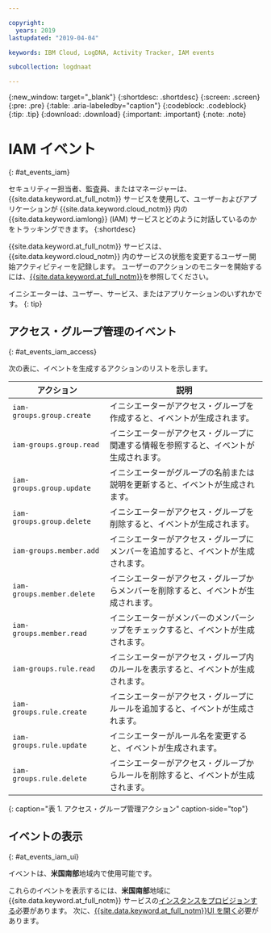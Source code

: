 ```yaml
---

copyright:
  years: 2019
lastupdated: "2019-04-04"

keywords: IBM Cloud, LogDNA, Activity Tracker, IAM events

subcollection: logdnaat

---
```


{:new_window: target="_blank"}
{:shortdesc: .shortdesc}
{:screen: .screen}
{:pre: .pre}
{:table: .aria-labeledby="caption"}
{:codeblock: .codeblock}
{:tip: .tip}
{:download: .download}
{:important: .important}
{:note: .note}


# IAM イベント
{: #at_events_iam}

セキュリティー担当者、監査員、またはマネージャーは、{{site.data.keyword.at_full_notm}} サービスを使用して、ユーザーおよびアプリケーションが {{site.data.keyword.cloud_notm}} 内の {{site.data.keyword.iamlong}} (IAM) サービスとどのように対話しているのかをトラッキングできます。 
{:shortdesc}

{{site.data.keyword.at_full_notm}} サービスは、{{site.data.keyword.cloud_notm}} 内のサービスの状態を変更するユーザー開始アクティビティーを記録します。 ユーザーのアクションのモニターを開始するには、[{{site.data.keyword.at_full_notm}}](/docs/services/Activity-Tracker-with-LogDNA?topic=logdnaat-getting-started#getting-started)を参照してください。 

イニシエーターは、ユーザー、サービス、またはアプリケーションのいずれかです。
{: tip}

## アクセス・グループ管理のイベント
{: #at_events_iam_access}

次の表に、イベントを生成するアクションのリストを示します。

| アクション | 説明 |
|----------|---------|
| `iam-groups.group.create`   | イニシエーターがアクセス・グループを作成すると、イベントが生成されます。 | 
| `iam-groups.group.read`     | イニシエーターがアクセス・グループに関連する情報を参照すると、イベントが生成されます。 |
| `iam-groups.group.update`   | イニシエーターがグループの名前または説明を更新すると、イベントが生成されます。 |
| `iam-groups.group.delete`   | イニシエーターがアクセス・グループを削除すると、イベントが生成されます。 |
| `iam-groups.member.add`     | イニシエーターがアクセス・グループにメンバーを追加すると、イベントが生成されます。 |
| `iam-groups.member.delete`  | イニシエーターがアクセス・グループからメンバーを削除すると、イベントが生成されます。 |
| `iam-groups.member.read`    | イニシエーターがメンバーのメンバーシップをチェックすると、イベントが生成されます。 |
| `iam-groups.rule.read`      | イニシエーターがアクセス・グループ内のルールを表示すると、イベントが生成されます。 |
| `iam-groups.rule.create`    | イニシエーターがアクセス・グループにルールを追加すると、イベントが生成されます。 |
| `iam-groups.rule.update`    | イニシエーターがルール名を変更すると、イベントが生成されます。 |
| `iam-groups.rule.delete`    | イニシエーターがアクセス・グループからルールを削除すると、イベントが生成されます。 |
{: caption="表 1. アクセス・グループ管理アクション" caption-side="top"} 




## イベントの表示
{: #at_events_iam_ui}

イベントは、**米国南部**地域内で使用可能です。 

これらのイベントを表示するには、**米国南部**地域に {{site.data.keyword.at_full_notm}} サービスの[インスタンスをプロビジョンする](/docs/services/Activity-Tracker-with-LogDNA?topic=logdnaat-provision#provision)必要があります。 次に、[{{site.data.keyword.at_full_notm}}UI を開く](/docs/services/Activity-Tracker-with-LogDNA?topic=logdnaat-launch#launch_step2)必要があります。 


